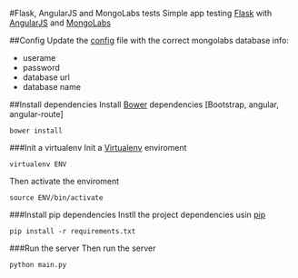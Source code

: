 #Flask, AngularJS and MongoLabs tests
Simple app testing [Flask](http://flask.pocoo.org/) with [AngularJS](http://angularjs.org/) and [MongoLabs](https://mongolab.com/welcome/)

##Config
Update the [config](https://github.com/vitorleal/flask-tests/blob/master/flask_app/config.py) file with the correct mongolabs database info:
- userame
- password
- database url
- database name

##Install dependencies
Install [Bower](http://bower.io/) dependencies [Bootstrap, angular, angular-route]
```
bower install
```


###Init a virtualenv
Init a [Virtualenv](http://www.virtualenv.org/) enviroment
```
virtualenv ENV
```
Then activate the enviroment
```
source ENV/bin/activate
```

###Install pip dependencies
Instll the project dependencies usin [pip](http://www.pip-installer.org/en/latest/)
```
pip install -r requirements.txt
```

###Run the server
Then run the server
```
python main.py
```
